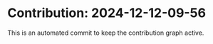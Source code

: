 # Contribution: 2024-12-12-09-56
This is an automated commit to keep the contribution graph active.
